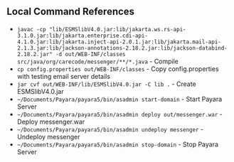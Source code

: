 ## Local Command References
- `javac -cp "lib/ESMSlibV4.0.jar:lib/jakarta.ws.rs-api-3.1.0.jar:lib/jakarta.enterprise.cdi-api-4.1.0.jar:lib/jakarta.inject-api-2.0.1.jar:lib/jakarta.mail-api-2.1.3.jar:lib/jackson-annotations-2.18.2.jar:lib/jackson-databind-2.18.2.jar" -d out/WEB-INF/classes src/java/org/carecode/messenger/**/*.java` - Compile
- `cp config.properties out/WEB-INF/classes` - Copy config.properties with testing email server details
- `jar cvf out/WEB-INF/lib/ESMSlibV4.0.jar -C lib .` - Create ESMSlibV4.0.jar
- `~/Documents/Payara/payara5/bin/asadmin start-domain` - Start Payara Server
- `~/Documents/Payara/payara5/bin/asadmin deploy out/messenger.war` - Deploy messenger.war
- `~/Documents/Payara/payara5/bin/asadmin undeploy messenger` - Undeploy messenger
- `~/Documents/Payara/payara5/bin/asadmin stop-domain` - Stop Payara Server
